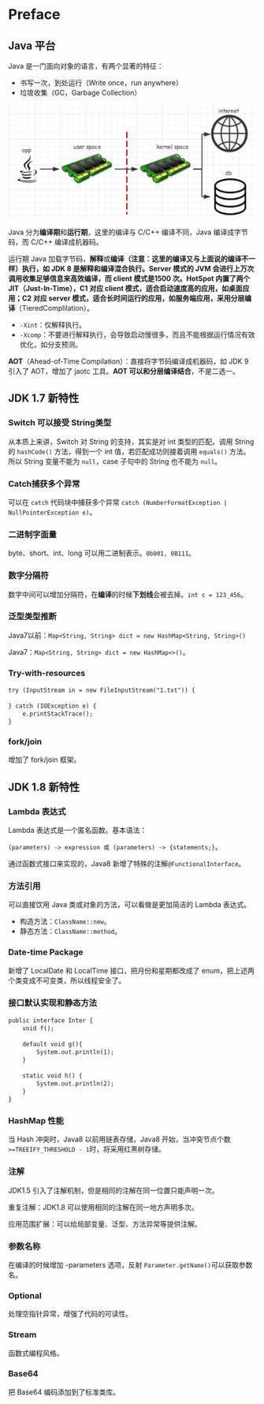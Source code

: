 # Preface

## Java 平台

Java 是一门面向对象的语言，有两个显著的特征：

* 书写一次，到处运行（Write once，run anywhere）
* 垃圾收集（GC，Garbage Collection）

![Java &#x5E73;&#x53F0;&#x6982;&#x89C8;](../.gitbook/assets/image%20%28108%29.png)

Java 分为**编译期**和**运行期**，这里的编译与 C/C++ 编译不同，Java 编译成字节码，而 C/C++ 编译成机器码。

运行期 Java 加载字节码，**解释**或**编译（注意：这里的编译又与上面说的编译不一样）**执行，如 JDK 8 是解释和编译混合执行。Server 模式的 JVM 会进行上万次调用收集足够信息来高效编译，而 client 模式是1500 次。HotSpot 内置了两个 JIT（Just-In-Time），C1 对应 client 模式，适合启动速度高的应用，如桌面应用；C2 对应 server 模式，适合长时间运行的应用，如服务端应用，采用**分层编译**（TieredComplilation）。

* `-Xint`：仅解释执行。
* `-Xcomp`：不要进行解释执行，会导致启动慢很多，而且不能根据运行情况有效优化，如分支预测。

**AOT**（Ahead-of-Time Compilation）：直接将字节码编译成机器码，如 JDK 9 引入了 AOT，增加了 jaotc 工具。**AOT 可以和分层编译结合**，不是二选一。

## JDK 1.7 新特性

### Switch 可以接受 String类型

从本质上来讲，Switch 对 String 的支持，其实是对 int 类型的匹配。调用 String 的 `hashCode()` 方法，得到一个 int 值，若匹配成功则接着调用 `equals()` 方法。所以 String 变量不能为 `null`，case 子句中的 String 也不能为 `null`。

### Catch捕获多个异常

可以在 `catch` 代码块中捕获多个异常 `catch (NumberFormatException | NullPointerException e)`。

### 二进制字面量

byte、short、int、long 可以用二进制表示。`0b001, 0B111`。

### 数字分隔符

数字中间可以增加分隔符，在**编译**的时候**下划线**会被去掉。`int c = 123_456`。

### 泛型类型推断

Java7以前：`Map<String, String> dict = new HashMap<String, String>()`

Java7：`Map<String, String> dict = new HashMap<>()`。

### Try-with-resources

```text
try (InputStream in = new FileInputStream("1.txt")) {
    
} catch (IOException e) {
    e.printStackTrace();
}
```

### fork/join

增加了 fork/join 框架。

## JDK 1.8 新特性

### Lambda 表达式

Lambda 表达式是一个匿名函数。基本语法：

`(parameters) -> expression 或 (parameters) -> {statements;}`。

通过函数式接口来实现的，Java8 新增了特殊的注解`@FunctionalInterface`。

### 方法引用

可以直接饮用 Java 类或对象的方法，可以看做是更加简洁的 Lambda 表达式。

* 构造方法：`ClassName::new`。
* 静态方法：`ClassName::method`。

### Date-time Package

新增了 LocalDate 和 LocalTime 接口，把月份和星期都改成了 enum，把上述两个类变成不可变类，所以线程安全了。

### 接口默认实现和静态方法

```text
public interface Inter {
    void f();
    
    default void g(){
        System.out.println(1);
    }

    static void h() {
        System.out.println(2);
    }
}
```

### HashMap 性能

当 Hash 冲突时，Java8 以前用链表存储，Java8 开始，当冲突节点个数 `>=TREEIFY_THRESHOLD - 1`时，将采用红黑树存储。

### 注解

JDK1.5 引入了注解机制，但是相同的注解在同一位置只能声明一次。

重复注解：JDK1.8 可以使用相同的注解在同一地方声明多次。

应用范围扩展：可以给局部变量、泛型、方法异常等提供注解。

### 参数名称

在编译的时候增加 -parameters 选项，反射 `Parameter.getName()`可以获取参数名。

### Optional

处理空指针异常，增强了代码的可读性。

### Stream

函数式编程风格。

### Base64

把 Base64 编码添加到了标准类库。

